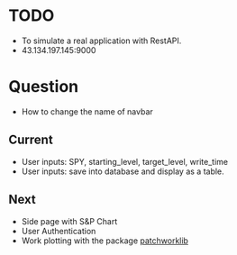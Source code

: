 # TODO
- To simulate a real application with RestAPI.
- 43.134.197.145:9000

# Question
- How to change the name of navbar

## Current
- User inputs: SPY, starting_level, target_level, write_time
- User inputs: save into database and display as a table.

## Next
- Side page with S&P Chart
- User Authentication
- Work plotting with the package [patchworklib](https://python.plainenglish.io/a-subplot-manager-for-intuitive-layout-in-matplotlib-bd037fe967f4)